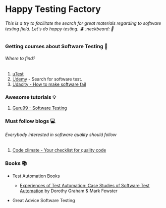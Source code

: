 # Happy Testing Factory 

###### This is a try to facilitate the search for great materials regarding to software testing field. Let's do happy testing. :beetle: :neckbeard: :bug:

### Getting courses about Software Testing :pencil:
###### Where to find?
1.  [uTest](https://www.utest.com/courses)
2.  [Udemy](https://www.udemy.com) - Search for software test.
3.  [Udacity - How to make software fail](https://br.udacity.com/course/software-testing--cs258/)


### Awesome tutorials :bulb:
1. [Guru99 - Software Testing](https://www.guru99.com/software-testing.html)


### Must follow blogs :computer:
###### Everybody interested in software quality should follow 
1. [Code climate - Your checklist for quality code](blog.codeclimate.com)


### Books :books:
  - Test Automation Books 
      - [Experiences of Test Automation: Case Studies of Software Test Automation](https://www.amazon.com/gp/product/0321754069/) by Dorothy Graham & Mark Fewster
      
  - Great Advice Software Testing
